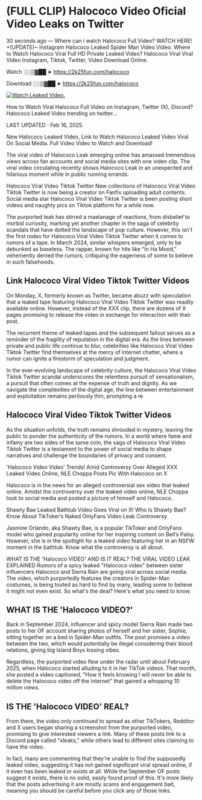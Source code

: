 # (FULL CLIP) Halococo Video Oficial Video Leaks on Twitter

30 seconds ago — Where can i watch Halococo Full Video? WATCH HERE! +(UPDATE)~ Instagram Halococo Leaked Spider Man Video Video. Where to Watch Halococo Viral Full HD Private Leaked Video? Halococo Viral Viral Video Instagram, Tiktok, Twitter, Video Download Online.

Watch ░░▒▓██ ➤ https://2k25fun.com/halococo

Download ░░▒▓██ ➤ https://2k25fun.com/halococo

[![Watch Leaked Video.](https://miro.medium.com/v2/resize:fit:828/format:webp/1*cilzJN44JGOrTw9NJCrNHA.gif "Watch Leaked Video")](https://2k25fun.com/halococo)

How to Watch Viral Halococo Full Video on Instagram, Twitter (X), Discord? Halococo Leaked Video trending on twitter...

LAST UPDATED : Feb 16, 2025.

New Halococo Leaked Video, Link to Watch Halococo Leaked Video Viral On Social Media. Full Video Video to Watch and Download!

The viral video of Halococo Leak emerging online has amassed tremendous views across fan accounts and social media sites with one video clip. The viral video circulating recently shows Halococo Leak in an unexpected and hilarious moment while in public running errands.

Halococo Viral Video Tiktok Twitter New collections of Halococo Viral Video Tiktok Twitter is now being a creator on Fanfix uploading adult contents. Social media star Halococo Viral Video Tiktok Twitter is been posting short videos and naughty pics on Tiktok platform for a while now.

The purported leak has stirred a maelanage of reactions, from disbelief to morbid curiosity, marking yet another chapter in the saga of celebrity scandals that have dotted the landscape of pop culture. However, this isn't the first rodeo for Halococo Viral Video Tiktok Twitter when it comes to rumors of a tape. In March 2024, similar whispers emerged, only to be debunked as baseless. The rapper, known for hits like "In Ha Mood," vehemently denied the rumors, critiquing the eagerness of some to believe in such falsehoods.

## Link Halococo Viral Video Tiktok Twitter Videos

On Monday, X, formerly known as Twitter, became abuzz with speculation that a leaked tape featuring Halococo Viral Video Tiktok Twitter was readily available online. However, instead of the XXX clip, there are dozens of X pages promising to release the video in exchange for interaction with their post.

The recurrent theme of leaked tapes and the subsequent fallout serves as a reminder of the fragility of reputation in the digital era. As the lines between private and public life continue to blur, celebrities like Halococo Viral Video Tiktok Twitter find themselves at the mercy of internet chatter, where a rumor can ignite a firestorm of speculation and judgment.

In the ever-evolving landscape of celebrity culture, the Halococo Viral Video Tiktok Twitter scandal underscores the relentless pursuit of sensationalism, a pursuit that often comes at the expense of truth and dignity. As we navigate the complexities of the digital age, the line between entertainment and exploitation remains perilously thin, prompting a re

##  Halococo Viral Video Tiktok Twitter Videos

As the situation unfolds, the truth remains shrouded in mystery, leaving the public to ponder the authenticity of the rumors. In a world where fame and infamy are two sides of the same coin, the saga of Halococo Viral Video Tiktok Twitter is a testament to the power of social media to shape narratives and challenge the boundaries of privacy and consent.

'Halococo Video Video' Trends! Amid Controversy Over Alleged XXX Leaked Video Online, NLE Choppa Posts Pic With Halococo on X

Halococo is in the news for an alleged controversial sex video that leaked online. Amidst the controversy over the leaked video online, NLE Choppa took to social media and posted a picture of himself and Halococo.

Shawty Bae Leaked Bathtub Video Goes Viral on X! Who Is Shawty Bae? Know About TikToker’s Naked OnlyFans Video Leak Controversy

Jasmine Orlando, aka Shawty Bae, is a popular TikToker and OnlyFans model who gained popularity online for her inspiring content on Bell’s Palsy. However, she is in the spotlight for a leaked video featuring her in an NSFW moment in the bathtub. Know what the controversy is all about.

WHAT IS THE 'Halococo VIDEO' AND IS IT REAL? THE VIRAL VIDEO LEAK EXPLAINED Rumors of a spicy leaked "Halococo video" between sister influencers Halococo and Sierra Rain are going viral across social media. The video, which purportedly features the creators in Spider-Man costumes, is being touted as hard to find by many, leading some to believe it might not even exist. So what's the deal? Here's what you need to know.

## WHAT IS THE 'Halococo VIDEO?'

Back in September 2024, influencer and spicy model Sierra Rain made two posts to her OF account sharing photos of herself and her sister, Sophie, sitting together on a bed in Spider-Man outfits. The post promises a video between the two, which would potentially be illegal considering their blood relations, giving big Island Boys kissing vibes.

Regardless, the purported video flew under the radar until about February 2025, when Halococo started alluding to it in her TikTok videos. That month, she posted a video captioned, "How it feels knowing I will never be able to delete the Halococo video off the internet" that gained a whopping 10 million views.

## IS THE 'Halococo VIDEO' REAL?

From there, the video only continued to spread as other TikTokers, Redditor and X users began sharing a screenshot from the purported video, promising to give interested viewers a link. Many of these posts link to a Discord page called "xleaks," while others lead to different sites claiming to have the video.

In fact, many are commenting that they're unable to find the supposedly leaked video, suggesting it has not gained significant viral spread online, if it even has been leaked or exists at all. While the September OF posts suggest it exists, there is no solid, easily found proof of this. It's more likely that the posts advertising it are mostly scams and engagement bait, meaning you should be careful before you click any of those links.